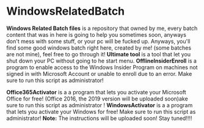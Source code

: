 # WindowsRelatedBatch
**Windows Related Batch files** is a repository that owned by me, every batch content that was in here is going to help you sometimes soon, anyways don't mess with some stuff, 
or your pc will be fucked up. Anyways, you'll find some good windows batch right here, created by me! (some batches are not mine), feel free to go through it!
**Ultimate tool** is a tool that let you shut down your PC without going to he start menu.
**OfflineInsiderEnroll** is a program to enable access to the Windows Insider Program on machines not signed in with Microsoft Account or unable to enroll due to an error. Make sure to run this script as administrator!

**Office365Activator** is a a program that lets you activate your Microsoft Office for free! (Office 2016, the 2019 version will be uploaded soon)ake sure to run this script as administrator !
**WindowsActivator** is a a program that lets you activate your Windows for free! Make sure to run this script as administrator!
**Note:** The instructions will be uploaded soon! Stay tuned!!!!
